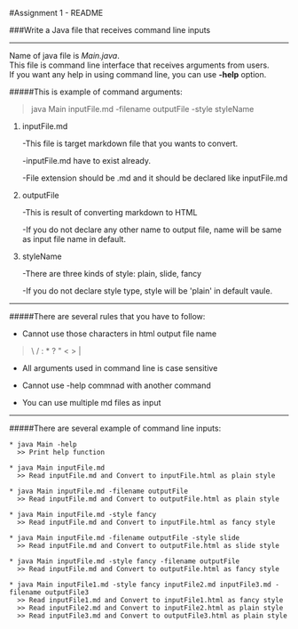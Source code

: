 #Assignment 1 - README


###Write a Java file that receives command line inputs

---------------------------------------------------
Name of java file is *Main.java*.  
This file is command line interface that receives arguments from users.  
If you want any help in using command line, you can use __-help__ option.

#####This is example of command arguments:
>java Main inputFile.md -filename outputFile -style styleName

1. inputFile.md

	-This file is target markdown file that you wants to convert.
	
	-inputFile.md have to exist already.

	-File extension should be .md and it should be declared like inputFile.md

2. outputFile

	-This is result of converting markdown to HTML
	
	-If you do not declare any other name to output file, name will be same as input file name in default.

3. styleName
	
	-There are three kinds of style: plain, slide, fancy
	
	-If you do not declare style type, style will be 'plain' in default vaule.

-------------------------------------------

#####There are several rules that you have to follow:
	
* Cannot use those characters in html output file name
>\\ / : * ? \" < > |

* All arguments used in command line is case sensitive

* Cannot use -help commnad with another command

* You can use multiple md files as input
--------------------------------------------

#####There are several example of command line inputs:

	* java Main -help 
	  >> Print help function
	     	
	* java Main inputFile.md
	  >> Read inputFile.md and Convert to inputFile.html as plain style 	
	
	* java Main inputFile.md -filename outputFile
	  >> Read inputFile.md and Convert to outputFile.html as plain style

	* java Main inputFile.md -style fancy
	  >> Read inputFile.md and Convert to inputFile.html as fancy style

	* java Main inputFile.md -filename outputFile -style slide
	  >> Read inputFile.md and Convert to outputFile.html as slide style
	  
	* java Main inputFile.md -style fancy -filename outputFile
      >> Read inputFile.md and Convert to outputFile.html as fancy style
	
	* java Main inputFile1.md -style fancy inputFile2.md inputFile3.md -filename outputFile3
	  >> Read inputFile1.md and Convert to inputFile1.html as fancy style
	  >> Read inputFile2.md and Convert to inputFile2.html as plain style
	  >> Read inputFile3.md and Convert to outputFile3.html as plain style
